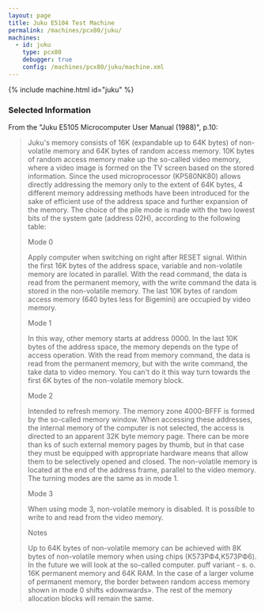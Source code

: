 ```yaml
---
layout: page
title: Juku E5104 Test Machine
permalink: /machines/pcx80/juku/
machines:
  - id: juku
    type: pcx80
    debugger: true
    config: /machines/pcx80/juku/machine.xml
---
```


{% include machine.html id="juku" %}

### Selected Information

From the "Juku E5105 Microcomputer User Manual (1988)", p.10:

> Juku's memory consists of 16K (expandable up to 64K bytes) of non-volatile memory and 64K bytes of random access memory.
> 10K bytes of random access memory make up the so-called video memory, where a video image is formed on the TV screen based
> on the stored information.  Since the used microprocessor (KP580NK80) allows directly addressing the memory only to the
> extent of 64K bytes, 4 different memory addressing methods have been introduced for the sake of efficient use of the address
> space and further expansion of the memory.  The choice of the pile mode is made with the two lowest bits of the system gate
> (address 02H), according to the following table:
> 
> Mode 0
> 
> Apply computer when switching on right after RESET signal.  Within the first 16K bytes of the address space,
> variable and non-volatile memory are located in parallel.  With the read command, the data is read from the permanent
> memory, with the write command the data is stored in the non-volatile memory.  The last 10K bytes of random access memory
> (640 bytes less for Bigemini) are occupied by video memory.
> 
> Mode 1
> 
> In this way, other memory starts at address 0000.  In the last 10K bytes of the address space, the memory depends on the
> type of access operation.  With the read from memory command, the data is read from the permanent memory, but with the write
> command, the take data to video memory.  You can't do it this way turn towards the first 6K bytes of the non-volatile memory
> block.
> 
> Mode 2
> 
> Intended to refresh memory.  The memory zone 4000-BFFF is formed by the so-called memory window.  When accessing these
> addresses, the internal memory of the computer is not selected, the access is directed to an apparent 32K byte memory page.
> There can be more than ks of such external memory pages by thumb, but in that case they must be equipped with appropriate
> hardware means that allow them to be selectively opened and closed.  The non-volatile memory is located at the end of the
> address frame, parallel to the video memory.  The turning modes are the same as in mode 1.
> 
> Mode 3
> 
> When using mode 3, non-volatile memory is disabled.  It is possible to write to and read from the video memory.
> 
> Notes
> 
> Up to 64K bytes of non-volatile memory can be achieved with 8K bytes of non-volatile memory when using chips (K573РФ4,K573РФ6).
> In the future we will look at the so-called computer. puff variant - s. o. 16K permanent memory and 64K RAM.  In the case of a
> larger volume of permanent memory, the border between random access memory shown in mode 0 shifts «downwards».  The rest of the
> memory allocation blocks will remain the same.
